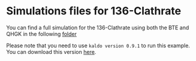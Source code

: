 # Simulations files for 136-Clathrate

You can find a full simulation for the 136-Clathrate using both the BTE and QHGK in the following [folder](http://169.237.38.120/0_random_clathrate_production)

Please note that you need to use `kaldo version 0.9.1` to run this example. You can download this version [here](https://github.com/nanotheorygroup/kaldo/releases/tag/0.9.0.1).